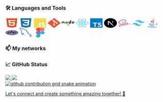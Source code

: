 

<div style="display: inline-block">
 <h3> 🛠️ Languages and Tools </h3>
  <img align="center" alt="HTML5 icon" height= "30" width= "40" src="https://raw.githubusercontent.com/devicons/devicon/master/icons/html5/html5-plain.svg">
  <img align="center" alt="CSS3 icon" height= "30" width= "40" src="https://raw.githubusercontent.com/devicons/devicon/master/icons/css3/css3-plain.svg">
  <img align="center" alt="Javascript icon" height= "30" width= "40" src="https://raw.githubusercontent.com/devicons/devicon/master/icons/javascript/javascript-plain.svg">
  <img align="center" alt="Git icon" height= "30" width= "40" src="https://raw.githubusercontent.com/devicons/devicon/master/icons/git/git-plain.svg">
  <img align="center" alt="NodeJS icon" height= "30" width= "40" src="https://raw.githubusercontent.com/devicons/devicon/master/icons/nodejs/nodejs-original-wordmark.svg">
  <img align="center" alt="React icon" height= "30" width= "40" src="https://raw.githubusercontent.com/devicons/devicon/master/icons/react/react-original.svg">
  <img align="center" alt="Typescript icon" height= "30" width= "40" src="https://raw.githubusercontent.com/devicons/devicon/master/icons/typescript/typescript-original.svg">
  <img align="center" alt="Next.JS icon" height= "30" width= "40" src="https://raw.githubusercontent.com/devicons/devicon/master/icons/nextjs/nextjs-original.svg">
  <img align="center" alt="Sass icon" height= "30" width= "40" src="https://raw.githubusercontent.com/devicons/devicon/master/icons/sass/sass-original.svg">
  <img align="center" alt="TailwindCSS icon" height= "30" width= "40" src="https://raw.githubusercontent.com/devicons/devicon/master/icons/tailwindcss/tailwindcss-original.svg">
  <img align="center" alt="Java icon" height= "30" width= "40" src="https://raw.githubusercontent.com/devicons/devicon/master/icons/java/java-original.svg">
  <img align="center" alt="PHP icon" height= "30" width= "40" src="https://raw.githubusercontent.com/devicons/devicon/master/icons/php/php-original.svg">
  <img align="center" alt="Figma icon" height= "30" width= "40" src="https://raw.githubusercontent.com/devicons/devicon/master/icons/mysql/mysql-original.svg">
  <img align="center" alt="Figma icon" height= "30" width= "40" src="https://raw.githubusercontent.com/devicons/devicon/master/icons/figma/figma-original.svg">
 </div>
 
 ### 📫 My networks

### 📈 GitHub Status
 <div>
  <a href="https://github.com/Igao02">
  <img height="150em" src="https://github-readme-stats.vercel.app/api?username=Igao02&show_icons=true&theme=github_dark&include_all_commits=true&count_private=true"/>
  <img height="150em" src="https://github-readme-stats.vercel.app/api/top-langs/?username=Igao02&layout=compact&langs_count=7&theme=github_dark"/>
</div>

<picture>
  <source media="(prefers-color-scheme: dark)" srcset="https://raw.githubusercontent.com/Igao02/Igao02/output/github-contribution-grid-snake-dark.svg">
  <source media="(prefers-color-scheme: light)" srcset="https://raw.githubusercontent.com/Igao02/Igao02/output/github-contribution-grid-snake.svg">
  <img alt="github contribution grid snake animation" src="https://raw.githubusercontent.com/Igao02/Igao02/output/github-contribution-grid-snake.svg">
</picture>


Let's connect and create something amazing together! 🚀
